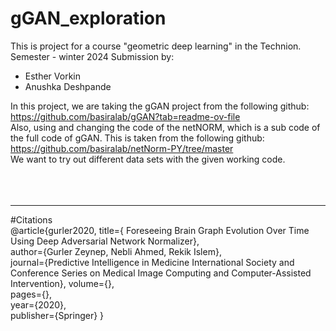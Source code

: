 # gGAN_exploration

This is project for a course "geometric deep learning" in the Technion.
Semester - winter 2024
Submission by:
  - Esther  Vorkin
  - Anushka Deshpande

In this project, we are taking the gGAN project from the following github: <br>
  https://github.com/basiralab/gGAN?tab=readme-ov-file <br>
Also, using and changing the code of the netNORM, which is a sub code of the full code of gGAN. This is taken from the following github: <br>
  https://github.com/basiralab/netNorm-PY/tree/master <br>
We want to try out different data sets with the given working code. <br>
<br>
<br>
<br>


-----------------------------------------
#Citations <br>
@article{gurler2020, title={ Foreseeing Brain Graph Evolution Over Time Using Deep Adversarial Network Normalizer},<br>
author={Gurler Zeynep, Nebli Ahmed, Rekik Islem},<br>
journal={Predictive Intelligence in Medicine International Society and Conference Series on Medical Image Computing and Computer-Assisted Intervention}, volume={},<br>
pages={},<br>
year={2020},<br>
publisher={Springer}
}
